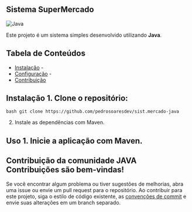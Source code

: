 ## Sistema SuperMercado 

![Java](https://img.shields.io/badge/java-%23ED8B00.svg?style=for-the-badge&logo=openjdk&logoColor=white)

 Este projeto é um sistema simples desenvolvido utilizando **Java**. 

 ## Tabela de Conteúdos
 - [Instalação](#instalação) -
 - [Configuração](#configuração) -
 -  [Contribuição](#contribuição) 

 ## Instalação 1. Clone o repositório: 
 ```bash git clone https://github.com/pedrosoaresdev/sist.mercado-java ``` 

 2. Instale as dependências com Maven. 
 ## Uso 1. Inicie a aplicação com Maven. 

 ## Contribuição da comunidade JAVA Contribuições são bem-vindas!

 Se você encontrar algum problema ou tiver sugestões de melhorias, abra uma issue ou envie um pull request para o repositório. Ao contribuir para este projeto, siga o estilo de código existente, as [convenções de commit](https://www.conventionalcommits.org/pt-br/v1.0.0/ ) e envie suas alterações em um branch separado.
